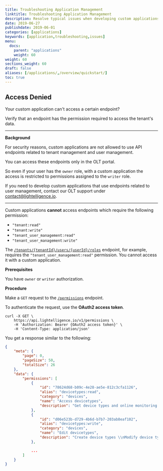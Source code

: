 ```yaml
---
title: Troubleshooting Application Management
linktitle: Troubleshooting Application Management
description: Resolve typical issues when developing custom applications.
date: 2019-06-27
publishdate: 2019-06-01
categories: [applications]
keywords: [application,troubleshooting,issues]
menu:
  docs:
    parent: "applications"
    weight: 60
weight: 60
sections_weight: 60
draft: false
aliases: [/applications/,/overview/quickstart/]
toc: true
---
```




## Access Denied

Your custom application can't access a certain endpoint?

Verify that an endpoint has the permission required to access the tenant's data.

---

**Background**

For security reasons, custom applications are not allowed to use API endpoints related to tenant management and user management.

You can access these endpoints only in the OLT portal.

So even if your user has the `owner` role, with a custom application the access is restricted to permissions assigned to the `writer` role.

If you need to develop custom applications that use endpoints related to user management, contact our OLT support under <contact@lightelligence.io>. <!-- todo 10-->

---

Custom applications **cannot** access endpoints which require the following permission:

* `"tenant:read"`
* `"tenant:write"`
* `"tenant_user_management:read"` 
* `"tenant_user_management:write"`

The [`/tenants/{tenantId}/users/{userId}/roles`](https://api.lightelligence.io/v1/api-collection/#tag/user-management/paths/~1tenants~1{tenantId}~1users~1{userId}~1roles/get) endpoint, for example, requires the `"tenant_user_management:read"` permission. You cannot access it with a custom application.

**Prerequisites**

You have `owner` or `writer` authorization.


**Procedure**

Make a `GET` request to the [`/permissions`](https://api.lightelligence.io/v1/api-collection/#tag/roles-and-permissions/paths/~1permissions/get) endpoint. 

To authenticate the request, use the **OAuth2 access token**.

```curl
curl -X GET \
  	https://api.lightelligence.io/v1/permissions \
  	-H 'Authorization: Bearer {OAuth2 access token}' \
  	-H 'Content-Type: application/json' 
```

You get a response similar to the following:

```json
{
    "meta": {
        "page": 0,
        "pageSize": 50,
        "totalSize": 26
    },
    "data": {
        "permissions": [
            {
                "id": "78624d68-b09c-4e28-ae5e-812c3cfa1126",
                "alias": "devicetypes:read",
                "category": "devices",
                "name": "Access devicetypes",
                "description": "Get device types and online monitoring rules \\nList available device types and categories\n"
            },
            {
                "id": "d06e523b-d729-4b6d-b7b7-203ab8eaf102",
                "alias": "devicetypes:write",
                "category": "devices",
                "name": "Edit devicetypes",
                "description": "Create device types \\nModify device types and online monitoring rules \\nRemove device types\n"
            },

			...
        ]
    }
}
```
	
<!-- todo 20 -->


